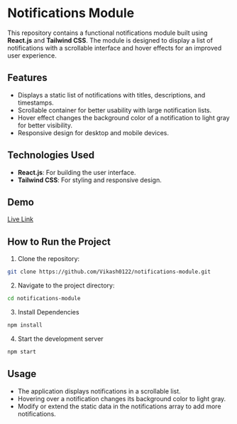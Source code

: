 # Notifications Module
This repository contains a functional notifications module built using **React.js** and **Tailwind CSS**. The module is designed to display a list of notifications with a scrollable interface and hover effects for an improved user experience.

## Features
- Displays a static list of notifications with titles, descriptions, and timestamps.
- Scrollable container for better usability with large notification lists.
- Hover effect changes the background color of a notification to light gray for better visibility.
- Responsive design for desktop and mobile devices.

## Technologies Used
- **React.js**: For building the user interface.
- **Tailwind CSS**: For styling and responsive design.

## Demo
[Live Link](https://notfications-module-vikash.netlify.app/)

## How to Run the Project
1. Clone the repository:
 ```bash
 git clone https://github.com/Vikash0122/notifications-module.git
 ```
2. Navigate to the project directory:
```bash
cd notifications-module
```
3. Install Dependencies
```bash
npm install
```
4. Start the development server
```bash
npm start
```
## Usage
- The application displays notifications in a scrollable list.
- Hovering over a notification changes its background color to light gray.
- Modify or extend the static data in the notifications array to add more notifications.

